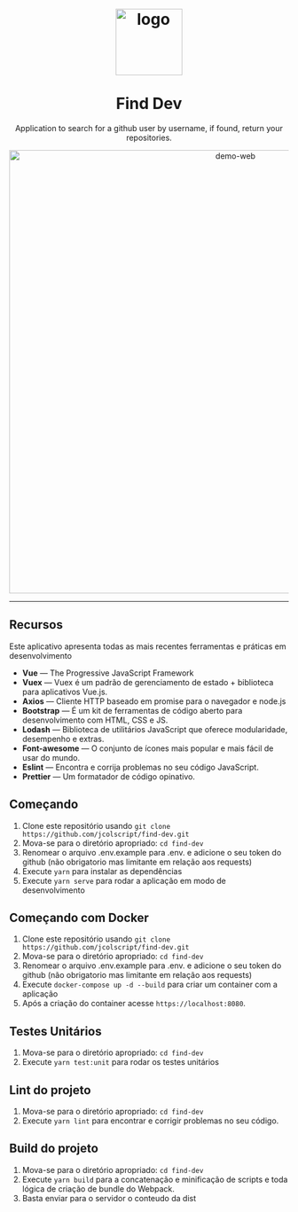 <h1 align="center">
<br>
  <img src="https://svgshare.com/i/JTF.svg" alt="logo" width="120">
<br>
<br>
Find Dev
</h1>

<p align="center">Application to search for a github user by username, if found, return your repositories.</p>

<div>
  <p align="center">
    <img src="https://i.imgur.com/3zTpkYa.gif" alt="demo-web" width="800">
  <p align="center">
</div>

<hr />

## Recursos

Este aplicativo apresenta todas as mais recentes ferramentas e práticas em desenvolvimento

- **Vue** — The Progressive JavaScript Framework
- **Vuex** — Vuex é um padrão de gerenciamento de estado + biblioteca para aplicativos Vue.js.
- **Axios** — Cliente HTTP baseado em promise para o navegador e node.js
- **Bootstrap** — É um kit de ferramentas de código aberto para desenvolvimento com HTML, CSS e JS.
- **Lodash** — Biblioteca de utilitários JavaScript que oferece modularidade, desempenho e extras.
- **Font-awesome** — O conjunto de ícones mais popular e mais fácil de usar do mundo.
- **Eslint** — Encontra e corrija problemas no seu código JavaScript.
- **Prettier** — Um formatador de código opinativo. 

## Começando

1. Clone este repositório usando `git clone https://github.com/jcolscript/find-dev.git`
2. Mova-se para o diretório apropriado: `cd find-dev` <br />
3. Renomear o arquivo .env.example para .env. e adicione o seu token do github (não obrigatorio mas limitante em relação aos requests) <br />
4. Execute `yarn` para instalar as dependências <br />
5. Execute `yarn serve` para rodar a aplicação em modo de desenvolvimento

## Começando com Docker

1. Clone este repositório usando `git clone https://github.com/jcolscript/find-dev.git`
2. Mova-se para o diretório apropriado: `cd find-dev` <br />
3. Renomear o arquivo .env.example para .env. e adicione o seu token do github (não obrigatorio mas limitante em relação aos requests) <br />
4. Execute `docker-compose up -d --build` para criar um container com a aplicação <br />
5. Após a criação do container acesse `https://localhost:8080`.

## Testes Unitários

1. Mova-se para o diretório apropriado: `cd find-dev` <br />
2. Execute `yarn test:unit` para rodar os testes unitários

## Lint do projeto

1. Mova-se para o diretório apropriado: `cd find-dev` <br />
2. Execute `yarn lint` para encontrar e corrigir problemas no seu código.

## Build do projeto

1. Mova-se para o diretório apropriado: `cd find-dev` <br />
2. Execute `yarn build` para a concatenação e minificação de scripts e toda lógica de criação de bundle do Webpack.
2. Basta enviar para o servidor o conteudo da dist
